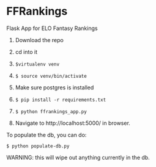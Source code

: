 # FFRankings
Flask App for ELO Fantasy Rankings



1. Download the repo

2. cd into it

3. `$virtualenv venv`

4. `$ source venv/bin/activate`

5. Make sure postgres is installed

6. `$ pip install -r requirements.txt`

7. `$ python ffrankings_app.py`

8. Navigate to http://localhost:5000/ in browser.



To populate the db, you can do:

   `$ python populate-db.py`

WARNING: this will wipe out anything currently in the db.